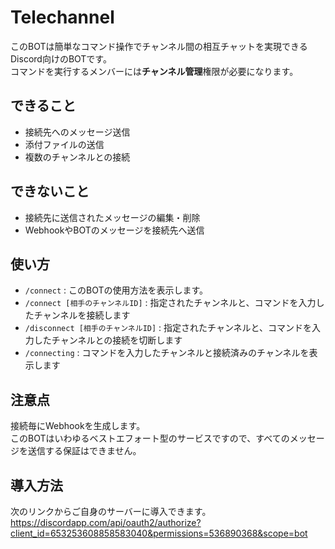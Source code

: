 # Telechannel
このBOTは簡単なコマンド操作でチャンネル間の相互チャットを実現できるDiscord向けのBOTです。  
コマンドを実行するメンバーには**チャンネル管理**権限が必要になります。  

## できること
- 接続先へのメッセージ送信
- 添付ファイルの送信
- 複数のチャンネルとの接続

## できないこと
- 接続先に送信されたメッセージの編集・削除
- WebhookやBOTのメッセージを接続先へ送信

## 使い方
- `/connect` : このBOTの使用方法を表示します。
- `/connect [相手のチャンネルID]` : 指定されたチャンネルと、コマンドを入力したチャンネルを接続します
- `/disconnect [相手のチャンネルID]` : 指定されたチャンネルと、コマンドを入力したチャンネルとの接続を切断します
- `/connecting` : コマンドを入力したチャンネルと接続済みのチャンネルを表示します

## 注意点
接続毎にWebhookを生成します。  
このBOTはいわゆるベストエフォート型のサービスですので、すべてのメッセージを送信する保証はできません。  

## 導入方法
次のリンクからご自身のサーバーに導入できます。  
https://discordapp.com/api/oauth2/authorize?client_id=653253608858583040&permissions=536890368&scope=bot  
